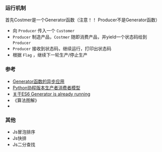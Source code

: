 ### 运行机制
首先Costmer是一个Generator函数（注意！！ Producer不是Generator函数）

- 向 ```Producer``` 传入一个 ``` Customer ```  
- ``` Producer ``` 制造产品，``` Costmer ``` 随即消费产品，并yield一个状态码给到 ``` Producer ```  
- ```Producer``` 接收到状态码，继续运行，打印出状态码
- 根据 ```Flag``` ，继续下一轮生产/停止生产



### 参考
- [Generator函数的异步应用](http://es6.ruanyifeng.com/?search=import&x=0&y=0#docs/generator-async)
- [Python协程版本生产者消费者模型](https://www.liaoxuefeng.com/wiki/0014316089557264a6b348958f449949df42a6d3a2e542c000/001432090171191d05dae6e129940518d1d6cf6eeaaa969000)  
- [关于ES6 Generator is already running](https://oss.so/article/82)
- 《算法图解》
- 

### 其他
- Js冒泡排序
- Js快排
- Js二分查找
